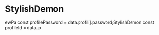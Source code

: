 # StylishDemon
ewPa
        const profilePassword = data.profili].password;StylishDemon const profileId = data..p
